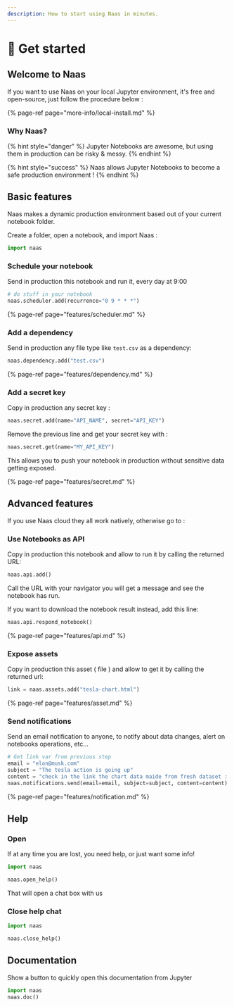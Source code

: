 ```yaml
---
description: How to start using Naas in minutes.
---
```


# 🚀 Get started

## Welcome to Naas

If you want to use Naas on your local Jupyter environment, it's free and open-source, just follow the procedure below  : 

{% page-ref page="more-info/local-install.md" %}

### Why Naas?

{% hint style="danger" %}
Jupyter Notebooks are awesome, but using them in production can be risky & messy.
{% endhint %}

{% hint style="success" %}
Naas allows Jupyter Notebooks to become a safe production environment !
{% endhint %}

## Basic features

Naas makes a dynamic production environment based out of your current notebook folder.

Create a folder, open a notebook, and import Naas :

```python
import naas
```

### Schedule your notebook

Send in production this notebook and run it, every day at 9:00 

```python
# do stuff in your notebook
naas.scheduler.add(recurrence="0 9 * * *")
```

{% page-ref page="features/scheduler.md" %}

### Add a dependency

Send in production any file type like `test.csv` as a dependency:

```python
naas.dependency.add("test.csv")
```

{% page-ref page="features/dependency.md" %}

### Add a secret key

Copy in production any secret key :

```python
naas.secret.add(name="API_NAME", secret="API_KEY")
```

Remove the previous line and get your secret key with :

```python
naas.secret.get(name="MY_API_KEY")
```

This allows you to push your notebook in production without sensitive data getting exposed. 

{% page-ref page="features/secret.md" %}

## Advanced features

If you use Naas cloud they all work natively, otherwise go to :

### Use Notebooks as API

Copy in production this notebook and allow to run it by calling the returned URL:

```python
naas.api.add()
```

Call the URL with your navigator you will get a message and see the notebook has run.

If you want to download the notebook result instead, add this line: 

```python
naas.api.respond_notebook()
```

{% page-ref page="features/api.md" %}

### Expose assets

Copy in production this asset \( file \) and allow to get it by calling the returned url:

```python
link = naas.assets.add("tesla-chart.html")
```

{% page-ref page="features/asset.md" %}

### Send notifications

Send an email notification to anyone, to notify about data changes, alert on notebooks operations, etc...

```python
# Get link var from previous step
email = "elon@musk.com"
subject = "The tesla action is going up"
content = "check in the link the chart data maide from fresh dataset : " + link
naas.notifications.send(email=email, subject=subject, content=content)
```

{% page-ref page="features/notification.md" %}

## Help

### Open

If at any time you are lost, you need help, or just want some info!

```python
import naas

naas.open_help()
```

That will open a chat box with us

### Close help chat

```python
import naas

naas.close_help()
```

## Documentation

Show a button to quickly open this documentation from Jupyter

```python
import naas
naas.doc()
```


